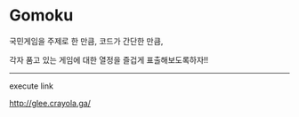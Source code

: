 # Gomoku  
국민게임을 주제로 한 만큼, 코드가 간단한 만큼, 

각자 품고 있는 게임에 대한 열정을 즐겁게 표출해보도록하자!!

<hr/>

execute link

<http://glee.crayola.ga/>